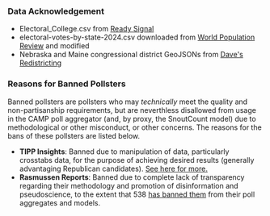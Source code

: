 ### Data Acknowledgement

- Electoral_College.csv from [Ready Signal](https://readysignal.com/electoral-college-data-table/)
- electoral-votes-by-state-2024.csv downloaded from [World Population Review](https://worldpopulationreview.com/state-rankings/electoral-votes-by-state) and modified
- Nebraska and Maine congressional district GeoJSONs from [Dave's Redistricting](https://davesredistricting.org/maps#home)

### Reasons for Banned Pollsters

Banned pollsters are pollsters who may _technically_ meet the quality and non-partisanship requirements, but are neverthless disallowed from usage in the CAMP poll aggregator (and, by proxy, the SnoutCount model) due to methodological or other misconduct, or other concerns. The reasons for the bans of these pollsters are listed below.

- **TIPP Insights**: Banned due to manipulation of data, particularly crosstabs data, for the purpose of achieving desired results (generally advantaging Republican candidates). [See here for more.](https://xcancel.com/lxeagle17/status/1844581842034491471)
- **Rasmussen Reports**: Banned due to complete lack of transparency regarding their methodology and promotion of disinformation and pseudoscience, to the extent that 538 [has banned them](https://www.washingtonpost.com/politics/2024/03/08/rasmussen-538-polling/) from their poll aggregates and models.